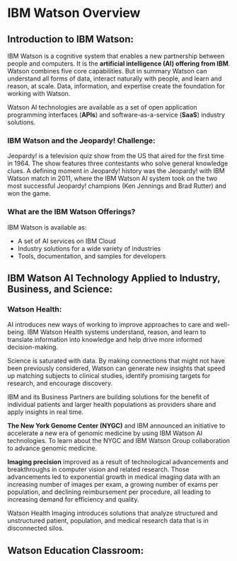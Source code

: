 # IBM Watson Overview

## Introduction to IBM Watson:

IBM Watson is a cognitive system that enables a new partnership between people and computers. It is the **artificial intelligence (AI) offering from IBM**. Watson combines five core capabilities. But in summary  Watson can understand all forms of data, interact naturally with people, and learn and reason, at scale. Data, information, and expertise create the foundation for working with Watson.

Watson AI technologies are available as a set of open application programming interfaces (**APIs**) and software-as-a-service (**SaaS**) industry solutions.
### IBM Watson and the Jeopardy! Challenge:
Jeopardy! is a television quiz show from the US that aired for the first time in 1964. The show features three contestants who solve general knowledge clues. A defining moment in Jeopardy! history was the Jeopardy! with IBM Watson match in 2011, where the IBM Watson AI system took on the two most successful Jeopardy! champions (Ken Jennings and Brad Rutter) and won the game.
### What are the IBM Watson Offerings?
IBM Watson is available as:
+ A set of AI services on IBM Cloud
+ Industry solutions for a wide variety of industries
+ Tools, documentation, and samples for developers

## IBM Watson AI Technology Applied to Industry, Business, and Science:
### Watson Health:
AI introduces new ways of working to improve approaches to care and well-being. IBM Watson Health systems understand, reason, and learn to translate information into knowledge and help drive more informed decision-making.

Science is saturated with data. By making connections that might not have been previously considered, Watson can generate new insights that speed up matching subjects to clinical studies, identify promising targets for research, and encourage discovery.

IBM and its Business Partners are building solutions for the benefit of individual patients and larger health populations as providers share and apply insights in real time.

**The New York Genome Center (NYGC)** and IBM announced an initiative to accelerate a new era of genomic medicine by using IBM Watson AI technologies. To learn about the NYGC and IBM Watson Group collaboration to advance genomic medicine.

**Imaging precision** improved as a result of technological advancements and breakthroughs in computer vision and related research. Those advancements led to exponential growth in medical imaging data with an increasing number of images per exam, a growing number of exams per population, and declining reimbursement per procedure, all leading to increasing demand for efficiency and quality.

Watson Health Imaging introduces solutions that analyze structured and unstructured patient, population, and medical research data that is in disconnected silos.

## Watson Education Classroom:


